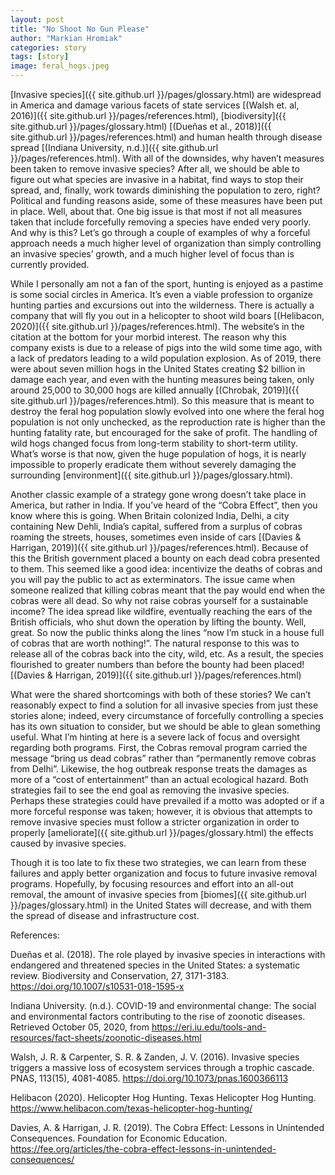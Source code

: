 ```yaml
---
layout: post
title: "No Shoot No Gun Please"
author: "Markian Hromiak"
categories: story
tags: [story]
image: feral_hogs.jpeg
---
```


[Invasive species]({{ site.github.url }}/pages/glossary.html) are widespread in America and damage various facets of state services [(Walsh et. al, 2016)]({{ site.github.url }}/pages/references.html), [biodiversity]({{ site.github.url }}/pages/glossary.html) [(Dueñas et al., 2018)]({{ site.github.url }}/pages/references.html) and human health through disease spread [(Indiana University, n.d.)]({{ site.github.url }}/pages/references.html). With all of the downsides, why haven’t measures been taken to remove invasive species? After all, we should be able to figure out what species are invasive in a habitat, find ways to stop their spread, and, finally, work towards diminishing the population to zero, right? Political and funding reasons aside, some of these measures have been put in place. Well, about that. One big issue is that most if not all measures taken that include forcefully removing a species have ended very poorly. And why is this? Let’s go through a couple of examples of why a forceful approach needs a much higher level of organization than simply controlling an invasive species’ growth, and a much higher level of focus than is currently provided.

While I personally am not a fan of the sport, hunting is enjoyed as a pastime is some social circles in America. It’s even a viable profession to organize hunting parties and excursions out into the wilderness. There is actually a company that will fly you out in a helicopter to shoot wild boars [(Helibacon, 2020)]({{ site.github.url }}/pages/references.html). The website’s in the citation at the bottom for your morbid interest. The reason why this company exists is due to a release of pigs into the wild some time ago, with a lack of predators leading to a wild population explosion. As of 2019, there were about seven million hogs in the United States creating $2 billion in damage each year, and even with the hunting measures being taken, only around 25,000 to 30,000 hogs are killed annually [(Chrobak, 2019)]({{ site.github.url }}/pages/references.html). So this measure that is meant to destroy the feral hog population slowly evolved into one where the feral hog population is not only unchecked, as the reproduction rate is higher than the hunting fatality rate, but encouraged for the sake of profit. The handling of wild hogs changed focus from long-term stability to short-term utility. What’s worse is that now, given the huge population of hogs, it is nearly impossible to properly eradicate them without severely damaging the surrounding [environment]({{ site.github.url }}/pages/glossary.html).

Another classic example of a strategy gone wrong doesn’t take place in America, but rather in India. If you’ve heard of the “Cobra Effect”, then you know where this is going. When Britain colonized India, Delhi, a city containing New Dehli, India’s capital, suffered from a surplus of cobras roaming the streets, houses, sometimes even inside of cars [(Davies & Harrigan, 2019)]({{ site.github.url }}/pages/references.html). Because of this the British government placed a bounty on each dead cobra presented to them. This seemed like a good idea: incentivize the deaths of cobras and you will pay the public to act as exterminators. The issue came when someone realized that killing cobras meant that the pay would end when the cobras were all dead. So why not raise cobras yourself for a sustainable income? The idea spread like wildfire, eventually reaching the ears of the British officials, who shut down the operation by lifting the bounty. Well, great. So now the public thinks along the lines “now I’m stuck in a house full of cobras that are worth nothing!”. The natural response to this was to release all of the cobras back into the city, wild, etc. As a result, the species flourished to greater numbers than before the bounty had been placed! [(Davies & Harrigan, 2019)]({{ site.github.url }}/pages/references.html)

What were the shared shortcomings with both of these stories? We can’t reasonably expect to find a solution for all invasive species from just these stories alone; indeed, every circumstance of forcefully controlling a species has its own situation to consider, but we should be able to glean something useful. What I’m hinting at here is a severe lack of focus and oversight regarding both programs. First, the Cobras removal program carried the message “bring us dead cobras” rather than “permanently remove cobras from Delhi”. Likewise, the hog outbreak response treats the damages as more of a “cost of entertainment” than an actual ecological hazard. Both strategies fail to see the end goal as removing the invasive species. Perhaps these strategies could have prevailed if a motto was adopted or if a more forceful response was taken; however, it is obvious that attempts to remove invasive species must follow a stricter organization in order to properly [ameliorate]({{ site.github.url }}/pages/glossary.html) the effects caused by invasive species.

Though it is too late to fix these two strategies, we can learn from these failures and apply better organization and focus to future invasive removal programs. Hopefully, by focusing resources and effort into an all-out removal, the amount of invasive species from [biomes]({{ site.github.url }}/pages/glossary.html) in the United States will decrease, and with them the spread of disease and infrastructure cost.


References:

Dueñas et al. (2018). The role played by invasive species in interactions with endangered and
threatened species in the United States: a systematic review. Biodiversity and
Conservation, 27, 3171-3183. https://doi.org/10.1007/s10531-018-1595-x

Indiana University. (n.d.). COVID-19 and environmental change: The social and environmental
factors contributing to the rise of zoonotic diseases. Retrieved October 05, 2020, from
https://eri.iu.edu/tools-and-resources/fact-sheets/zoonotic-diseases.html

Walsh, J. R. & Carpenter, S. R. & Zanden, J. V. (2016). Invasive species triggers a massive loss
of ecosystem services through a trophic cascade. PNAS, 113(15), 4081-4085.			https://doi.org/10.1073/pnas.1600366113

Helibacon (2020). Helicopter Hog Hunting. Texas Helicopter Hog Hunting. https://www.helibacon.com/texas-helicopter-hog-hunting/

Davies, A. & Harrigan, J. R. (2019). The Cobra Effect: Lessons in Unintended Consequences. Foundation for Economic Education. https://fee.org/articles/the-cobra-effect-lessons-in-unintended-consequences/
